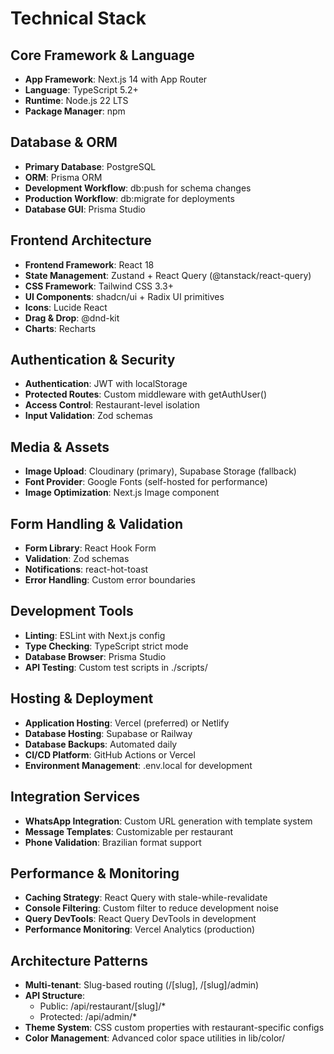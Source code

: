 # Technical Stack

## Core Framework & Language
- **App Framework**: Next.js 14 with App Router
- **Language**: TypeScript 5.2+
- **Runtime**: Node.js 22 LTS
- **Package Manager**: npm

## Database & ORM  
- **Primary Database**: PostgreSQL
- **ORM**: Prisma ORM
- **Development Workflow**: db:push for schema changes
- **Production Workflow**: db:migrate for deployments
- **Database GUI**: Prisma Studio

## Frontend Architecture
- **Frontend Framework**: React 18
- **State Management**: Zustand + React Query (@tanstack/react-query)
- **CSS Framework**: Tailwind CSS 3.3+
- **UI Components**: shadcn/ui + Radix UI primitives
- **Icons**: Lucide React
- **Drag & Drop**: @dnd-kit
- **Charts**: Recharts

## Authentication & Security
- **Authentication**: JWT with localStorage
- **Protected Routes**: Custom middleware with getAuthUser()
- **Access Control**: Restaurant-level isolation
- **Input Validation**: Zod schemas

## Media & Assets
- **Image Upload**: Cloudinary (primary), Supabase Storage (fallback)
- **Font Provider**: Google Fonts (self-hosted for performance)
- **Image Optimization**: Next.js Image component

## Form Handling & Validation
- **Form Library**: React Hook Form
- **Validation**: Zod schemas
- **Notifications**: react-hot-toast
- **Error Handling**: Custom error boundaries

## Development Tools
- **Linting**: ESLint with Next.js config
- **Type Checking**: TypeScript strict mode
- **Database Browser**: Prisma Studio
- **API Testing**: Custom test scripts in ./scripts/

## Hosting & Deployment
- **Application Hosting**: Vercel (preferred) or Netlify
- **Database Hosting**: Supabase or Railway
- **Database Backups**: Automated daily
- **CI/CD Platform**: GitHub Actions or Vercel
- **Environment Management**: .env.local for development

## Integration Services
- **WhatsApp Integration**: Custom URL generation with template system
- **Message Templates**: Customizable per restaurant
- **Phone Validation**: Brazilian format support

## Performance & Monitoring
- **Caching Strategy**: React Query with stale-while-revalidate
- **Console Filtering**: Custom filter to reduce development noise
- **Query DevTools**: React Query DevTools in development
- **Performance Monitoring**: Vercel Analytics (production)

## Architecture Patterns
- **Multi-tenant**: Slug-based routing (/[slug], /[slug]/admin)
- **API Structure**: 
  - Public: /api/restaurant/[slug]/*
  - Protected: /api/admin/*
- **Theme System**: CSS custom properties with restaurant-specific configs
- **Color Management**: Advanced color space utilities in lib/color/